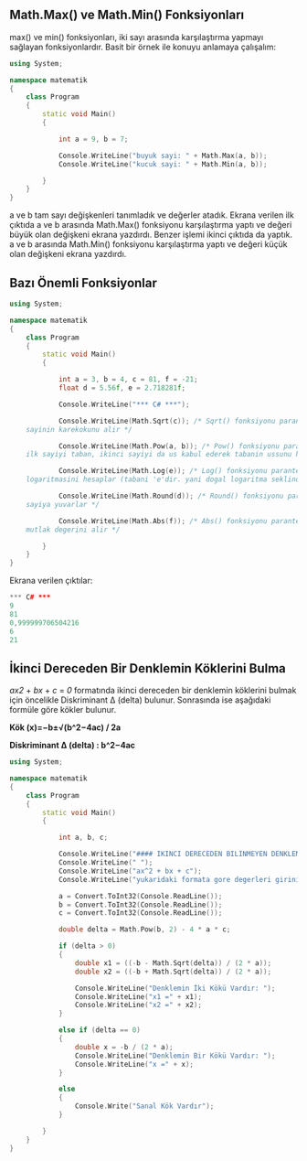 ﻿

## Math.Max() ve Math.Min() Fonksiyonları

max() ve min() fonksiyonları, iki sayı arasında karşılaştırma yapmayı sağlayan fonksiyonlardır. Basit bir örnek ile konuyu anlamaya çalışalım:

```cpp
using System;

namespace matematik
{
    class Program
    {
        static void Main()
        {

            int a = 9, b = 7;

            Console.WriteLine("buyuk sayi: " + Math.Max(a, b));
            Console.WriteLine("kucuk sayi: " + Math.Min(a, b));

        }
    }
}
```

a ve b tam sayı değişkenleri tanımladık ve değerler atadık. Ekrana verilen ilk çıktıda a ve b arasında Math.Max() fonksiyonu karşılaştırma yaptı ve değeri büyük olan değişkeni ekrana yazdırdı. Benzer işlemi ikinci çıktıda da yaptık. a ve b arasında Math.Min() fonksiyonu karşılaştırma yaptı ve değeri küçük olan değişkeni ekrana yazdırdı.

## Bazı Önemli Fonksiyonlar

```cpp
using System;

namespace matematik
{
    class Program
    {
        static void Main()
        {

			int a = 3, b = 4, c = 81, f = -21;
			float d = 5.56f, e = 2.718281f;

			Console.WriteLine("*** C# ***");

			Console.WriteLine(Math.Sqrt(c)); /* Sqrt() fonksiyonu parantez icindeki
	sayinin karekokunu alir */

			Console.WriteLine(Math.Pow(a, b)); /* Pow() fonksiyonu parantez icindeki
	ilk sayiyi taban, ikinci sayiyi da us kabul ederek tabanin ussunu hesaplar */

			Console.WriteLine(Math.Log(e)); /* Log() fonksiyonu parantez icindeki sayinin 
	logaritmasini hesaplar (tabani 'e'dir. yani dogal logaritma seklinde hesaplar)*/

			Console.WriteLine(Math.Round(d)); /* Round() fonksiyonu parantez icindeki sayiyi tam
	sayiya yuvarlar */

			Console.WriteLine(Math.Abs(f)); /* Abs() fonksiyonu parantez icindeki sayinin
	mutlak degerini alir */

		}
    }
}
```

Ekrana verilen çıktılar:

```cpp
*** C# ***
9
81
0,999999706504216
6
21
```

## İkinci Dereceden Bir Denklemin Köklerini Bulma

_ax2_ + _bx_ + _c_ = _0_ formatında ikinci dereceden bir denklemin köklerini bulmak için öncelikle Diskriminant Δ (delta) bulunur. Sonrasında ise aşağıdaki formüle göre kökler bulunur.

**Kök (x)=−b±√(b^2−4ac) / 2a**

**Diskriminant Δ (delta) : b^2−4ac**

```cpp
using System;

namespace matematik
{
    class Program
    {
        static void Main()
        {

            int a, b, c;

            Console.WriteLine("#### IKINCI DERECEDEN BILINMEYEN DENKLEMIN KOKLERINI BULMA ####");
            Console.WriteLine(" ");
            Console.WriteLine("ax^2 + bx + c");
            Console.WriteLine("yukaridaki formata gore degerleri giriniz (a, b, c): ");

            a = Convert.ToInt32(Console.ReadLine());
            b = Convert.ToInt32(Console.ReadLine());
            c = Convert.ToInt32(Console.ReadLine());

            double delta = Math.Pow(b, 2) - 4 * a * c;

            if (delta > 0)
            {
                double x1 = ((-b - Math.Sqrt(delta)) / (2 * a));
                double x2 = ((-b + Math.Sqrt(delta)) / (2 * a));

                Console.WriteLine("Denklemin İki Kökü Vardır: ");
                Console.WriteLine("x1 =" + x1);
                Console.WriteLine("x2 =" + x2);
            }

            else if (delta == 0)
            {
                double x = -b / (2 * a);
                Console.WriteLine("Denklemin Bir Kökü Vardır: ");
                Console.WriteLine("x =" + x);
            }

            else
            {
                Console.Write("Sanal Kök Vardır");
            }

        }
    }
}
```
